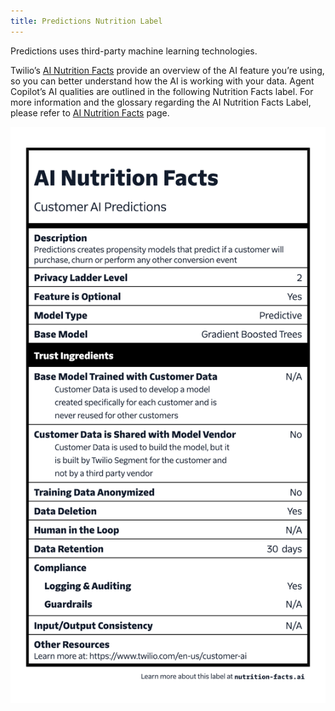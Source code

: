 ```yaml
---
title: Predictions Nutrition Label
---
```

Predictions uses third-party machine learning technologies.

Twilio’s [AI Nutrition Facts](https://nutrition-facts.ai/) provide an overview of the AI feature you’re using, so you can better understand how the AI is working with your data. Agent Copilot’s AI qualities are outlined in the following Nutrition Facts label. For more information and the glossary regarding the AI Nutrition Facts Label, please refer to [AI Nutrition Facts](https://nutrition-facts.ai/) page.

![Predictions Nutrition Label](<../../../images/label-customer-ai-predictions .png>)